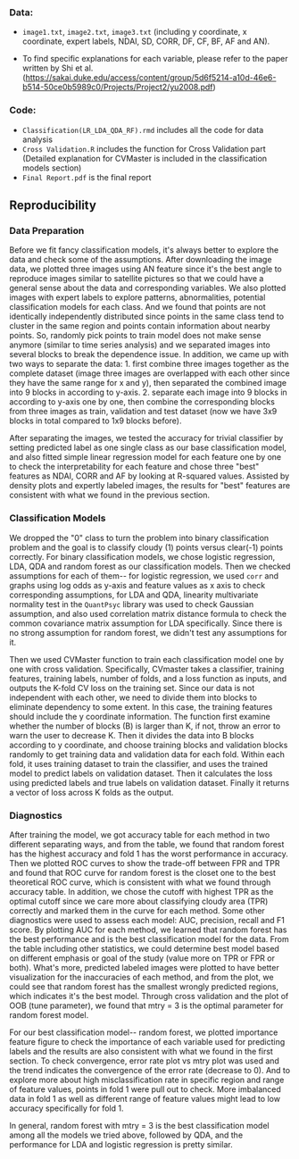 ### Data: 

 - `image1.txt`, `image2.txt`, `image3.txt` (including y coordinate, x coordinate, expert labels, NDAI, SD, CORR, DF, CF, BF, AF and AN). 
 
 - To find specific explanations for each variable, please refer to the paper written by Shi et al. 
(https://sakai.duke.edu/access/content/group/5d6f5214-a10d-46e6-b514-50ce0b5989c0/Projects/Project2/yu2008.pdf)

### Code:

- `Classification(LR_LDA_QDA_RF).rmd` includes all the code for data analysis
- `Cross Validation.R` includes the function for Cross Validation part (Detailed explanation for CVMaster is included in the classification models section)
- `Final Report.pdf` is the final report 

## Reproducibility

### Data Preparation

Before we fit fancy classification models, it's always better to explore the data and check some of the assumptions. After downloading the image data, we plotted three images using AN feature since it's the best angle to reproduce images similar to satellite pictures so that we could have a general sense about the data and corresponding variables. We also plotted images with expert labels to explore patterns, abnormalities, potential classification models for each class. And we found that points are not identically independently distributed since points in the same class tend to cluster in the same region and points contain information about nearby points. So, randomly pick points to train model does not make sense anymore (similar to time series analysis) and we separated images into several blocks to break the dependence issue. In addition, we came up with two ways to separate the data: 1. first combine three images together as the complete dataset (image three images are overlapped with each other since they have the same range for x and y), then separated the combined image into 9 blocks in according to y-axis. 2. separate each image into 9 blocks in according to y-axis one by one, then combine the corresponding blocks from three images as train, validation and test dataset (now we have 3x9 blocks in total compared to 1x9 blocks before). 

After separating the images, we tested the accuracy for trivial classifier by setting predicted label as one single class as our base classification model, and also fitted simple linear regression model for each feature one by one to check the interpretability for each feature and chose three "best" features as NDAI, CORR and AF by looking at R-squared values. Assisted by density plots and expertly labeled images, the results for "best" features are consistent with what we found in the previous section. 

### Classification Models

We dropped the "0" class to turn the problem into binary classification problem and the goal is to classify cloudy (1) points versus clear(-1) points correctly. For binary classification models, we chose logistic regression, LDA, QDA and random forest as our classification models. Then we checked assumptions for each of them-- for logistic regression, we used `corr` and graphs using log odds as y-axis and feature values as x axis to check corresponding assumptions, for LDA and QDA, linearity multivariate normality test in the `QuantPsyc` library was used to check Gaussian assumption, and also used correlation matrix distance formula to check the common covariance matrix assumption for LDA specifically. Since there is no strong assumption for random forest, we didn't test any assumptions for it. 

Then we used CVMaster function to train each classification model one by one with cross validation. Specifically, CVmaster takes a classifier, training features, training labels, number of folds, and a loss function as inputs, and outputs the K-fold CV loss on the training set. Since our data is not independent with each other, we need to divide them into blocks to eliminate dependency to some extent. In this case, the training features should include the y coordinate information. The function first examine whether the number of blocks (B) is larger than K, if not, throw an error to warn the user to decrease K. Then it divides the data into B blocks according to y coordinate, and choose training blocks and validation blocks randomly to get training data and validation data for each fold. Within each fold, it uses training dataset to train the classifier, and uses the trained model to predict labels on validation dataset. Then it calculates the loss using predicted labels and true labels on validation dataset. Finally it returns a vector of loss across K folds as the output.
 
### Diagnostics 

After training the model, we got accuracy table for each method in two different separating ways, and from the table, we found that random forest has the highest accuracy and fold 1 has the worst performance in accuracy. Then we plotted ROC curves to show the trade-off between FPR and TPR and found that ROC curve for random forest is the closet one to the best theoretical ROC curve, which is consistent with what we found through accuracy table. In addition, we chose the cutoff with highest TPR as the optimal cutoff since we care more about classifying cloudy area (TPR) correctly and marked them in the curve for each method. Some other diagnostics were used to assess each model: AUC, precision, recall and F1 score. By plotting AUC for each method, we learned that random forest has the best performance and is the best classification model for the data. From the table including other statistics, we could determine best model based on different emphasis or goal of the study (value more on TPR or FPR or both). What's more, predicted labeled images were plotted to have better visualization for the inaccuracies of each method, and from the plot, we could see that random forest has the smallest wrongly predicted regions, which indicates it's the best model. Through cross validation and the plot of OOB (tune parameter), we found that mtry = 3 is the optimal parameter for random forest model. 

For our best classification model-- random forest, we plotted importance feature figure to check the importance of each variable used for predicting labels and the results are also consistent with what we found in the first section. To check convergence, error rate plot vs mtry plot was used and the trend indicates the convergence of the error rate (decrease to 0). And to explore more about high misclassification rate in specific region and range of feature values, points in fold 1 were pull out to check. More imbalanced data in fold 1 as well as different range of feature values might lead to low accuracy specifically for fold 1. 

In general, random forest with mtry = 3 is the best classification model among all the models we tried above, followed by QDA, and the performance for LDA and logistic regression is pretty similar. 
